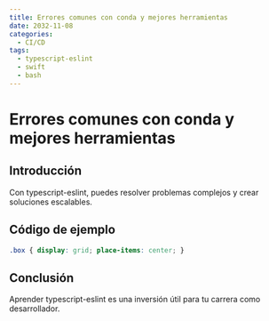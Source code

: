```yaml
---
title: Errores comunes con conda y mejores herramientas
date: 2032-11-08
categories:
  - CI/CD
tags:
  - typescript-eslint
  - swift
  - bash
---
```


# Errores comunes con conda y mejores herramientas

## Introducción

Con typescript-eslint, puedes resolver problemas complejos y crear soluciones escalables.

## Código de ejemplo

```css
.box { display: grid; place-items: center; }
```

## Conclusión

Aprender typescript-eslint es una inversión útil para tu carrera como desarrollador.
